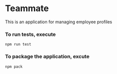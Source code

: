 # Teammate

This is an application for managing employee profiles

### To run tests, execute

    npm run test

### To package the application, excute

    npm pack
